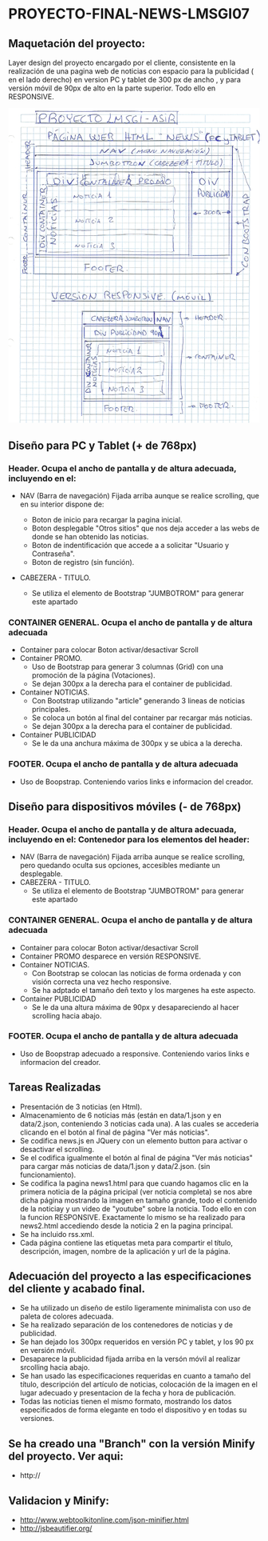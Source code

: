 # PROYECTO-FINAL-NEWS-LMSGI07

## Maquetación del proyecto: 
  Layer design del proyecto encargado por el cliente, consistente en la realización de una pagina web de noticias con espacio para la     publicidad ( en el lado derecho) en version PC y tablet de 300 px de ancho , y para versión móvil de 90px de alto en la parte           superior. Todo ello en RESPONSIVE.
  
  ![Layer Design Proyecto News](doc/newsproyecto.jpg)
  
  
## Diseño para PC y Tablet (+ de 768px)
### Header. Ocupa el ancho de pantalla y de altura adecuada, incluyendo en el:
  * NAV (Barra de navegación) Fijada arriba aunque se realice scrolling,  que en su interior dispone de:
      * Boton de inicio para recargar la pagina inicial.
      * Boton desplegable "Otros sitios" que nos deja acceder a las webs de donde se han obtenido las noticias.
      * Boton de indentificación que accede a a solicitar "Usuario y Contraseña".
      * Boton de registro (sin función).
      
  * CABEZERA - TITULO.
      * Se utiliza el elemento de Bootstrap "JUMBOTROM" para generar este apartado

### CONTAINER GENERAL. Ocupa el ancho de pantalla y de altura adecuada
   * Container para colocar Boton activar/desactivar Scroll
   * Container PROMO. 
      * Uso de Bootstrap para generar 3 columnas (Grid) con una promoción de la página (Votaciones).
      * Se dejan 300px a la derecha para el container de publicidad.
   * Container NOTICIAS.
      * Con Bootstrap utilizando "article" generando 3 lineas de noticias principales.
      * Se coloca un botón al final del container par recargar más noticias.
      * Se dejan 300px a la derecha para el container de publicidad.
   * Container PUBLICIDAD
      * Se le da una anchura máxima de 300px y se ubica a la derecha.
      
### FOOTER.  Ocupa el ancho de pantalla y de altura adecuada 
   * Uso de Boopstrap. Conteniendo varios links e informacion del creador.
   
   
## Diseño para dispositivos móviles (- de 768px)
### Header. Ocupa el ancho de pantalla y de altura adecuada, incluyendo en el: Contenedor para los elementos del header:
  * NAV (Barra de navegación) Fijada arriba aunque se realice scrolling, pero quedando oculta sus opciones, accesibles mediante un           desplegable.
  * CABEZERA - TITULO.
      * Se utiliza el elemento de Bootstrap "JUMBOTROM" para generar este apartado

### CONTAINER GENERAL. Ocupa el ancho de pantalla y de altura adecuada
   * Container para colocar Boton activar/desactivar Scroll
   * Container PROMO desparece en versión RESPONSIVE. 
   * Container NOTICIAS.
      * Con Bootstrap se colocan las noticias de forma ordenada y con visión correcta una vez hecho responsive.
      * Se ha adptado el tamaño deñ texto y los margenes ha este aspecto.
   * Container PUBLICIDAD
      * Se le da una altura máxima de 90px y desapareciendo al hacer scrolling hacia abajo.
      
### FOOTER.  Ocupa el ancho de pantalla y de altura adecuada 
   * Uso de Boopstrap adecuado a responsive. Conteniendo varios links e informacion del creador.
 

## Tareas Realizadas

  * Presentación de 3 noticias (en Html).
  * Almacenamiento de 6 noticias más (están en data/1.json y en data/2.json, conteniendo 3 noticias cada una). A las cuales se accederia     clicando en el botón al final de página "Ver más noticias".
  * Se codifica news.js en JQuery con un elemento button para activar o desactivar el scrolling.
  * Se el codifica igualmente el botón al final de página "Ver más noticias" para cargar más noticias de data/1.json y data/2.json.
    (sin funcionamiento).
   * Se codifica la pagina news1.html para que cuando hagamos clic en la primera noticia de la página pricipal (ver noticia completa) se      nos abre dicha página mostrando la imagen en tamaño grande, todo el contenido de la noticiay y un video de "youtube" sobre la            noticia. Todo ello en con la funcion RESPONSIVE. Exactamente lo mismo se ha realizado para news2.html accediendo desde la noticia 2      en la pagina principal.
   * Se ha incluido rss.xml.
   * Cada página contiene las etiquetas meta para compartir el título, descripción, imagen, nombre de la aplicación y url de la página.


## Adecuación del proyecto a las especificaciones del cliente y acabado final.

  * Se ha utilizado un diseño de estilo ligeramente minimalista con uso de paleta de colores adecuada.
  * Se ha realizado separación de los contenedores de noticias y de publicidad.
  * Se han dejado los 300px requeridos en versión PC y tablet, y los 90 px en versión móvil.
  * Desaparece la publicidad fijada arriba en la versón móvil al realizar srcolling hacia abajo.
  * Se han usado las especificaciones requeridas en cuanto a tamaño del título, descripción del artículo de noticias, colocación de la       imagen en el lugar adecuado y presentacion de la fecha y hora de publicación.
  * Todas las noticias tienen el mismo formato, mostrando los datos especificados de forma elegante en todo el dispositivo y en todas su     versiones.
  
## Se ha creado una "Branch" con la versión Minify del proyecto. Ver aqui:

  * http://
  

## Validacion y Minify:

 * http://www.webtoolkitonline.com/json-minifier.html
 * http://jsbeautifier.org/
